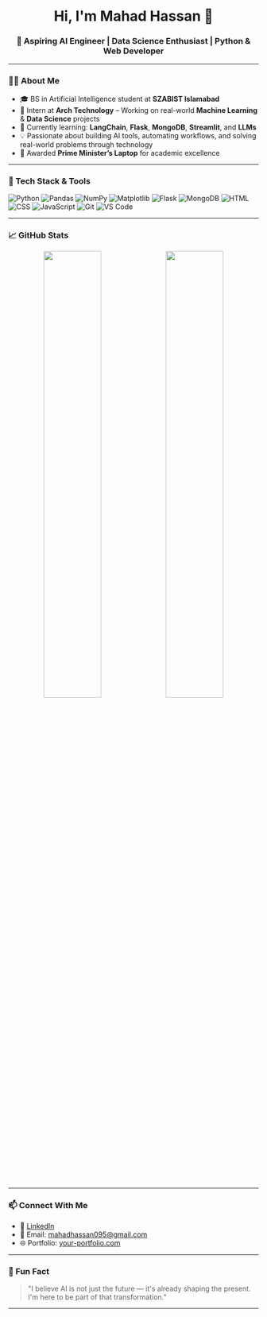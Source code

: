 <h1 align="center">Hi, I'm Mahad Hassan 👋</h1>
<h3 align="center">🚀 Aspiring AI Engineer | Data Science Enthusiast | Python & Web Developer</h3>

---

### 👨‍💻 About Me

- 🎓 BS in Artificial Intelligence student at **SZABIST Islamabad**
- 💼 Intern at **Arch Technology** – Working on real-world **Machine Learning** & **Data Science** projects
- 🧠 Currently learning: **LangChain**, **Flask**, **MongoDB**, **Streamlit**, and **LLMs**
- 💡 Passionate about building AI tools, automating workflows, and solving real-world problems through technology
- 🥇 Awarded **Prime Minister’s Laptop** for academic excellence

---

### 🔧 Tech Stack & Tools

![Python](https://img.shields.io/badge/-Python-3776AB?style=flat&logo=python&logoColor=white)
![Pandas](https://img.shields.io/badge/-Pandas-150458?style=flat&logo=pandas)
![NumPy](https://img.shields.io/badge/-NumPy-013243?style=flat&logo=numpy)
![Matplotlib](https://img.shields.io/badge/-Matplotlib-ffffff?style=flat&logo=matplotlib&logoColor=black)
![Flask](https://img.shields.io/badge/-Flask-000000?style=flat&logo=flask)
![MongoDB](https://img.shields.io/badge/-MongoDB-47A248?style=flat&logo=mongodb&logoColor=white)
![HTML](https://img.shields.io/badge/-HTML-E34F26?style=flat&logo=html5&logoColor=white)
![CSS](https://img.shields.io/badge/-CSS-1572B6?style=flat&logo=css3)
![JavaScript](https://img.shields.io/badge/-JavaScript-F7DF1E?style=flat&logo=javascript&logoColor=black)
![Git](https://img.shields.io/badge/-Git-F05032?style=flat&logo=git&logoColor=white)
![VS Code](https://img.shields.io/badge/-VS%20Code-007ACC?style=flat&logo=visual-studio-code)

---

### 📈 GitHub Stats

<p align="center">
  <img src="https://github-readme-stats.vercel.app/api?username=your-username&show_icons=true&theme=tokyonight" width="48%" />
  <img src="https://github-readme-streak-stats.herokuapp.com/?user=your-username&theme=tokyonight" width="48%" />
</p>

---

### 📫 Connect With Me

- 🔗 [LinkedIn]([linkedin.com/in/mahad-hassan-2b6a13319](https://www.linkedin.com/in/mahad-hassan-2b6a13319/))  
- 📨 Email: mahadhassan095@gmail.com  
- 🌐 Portfolio: [your-portfolio.com](https://your-portfolio.com)

---

### 🧠 Fun Fact

> "I believe AI is not just the future — it's already shaping the present. I'm here to be part of that transformation."

---
